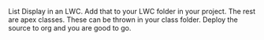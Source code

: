 List Display in an LWC. Add that to your LWC folder in your project. The rest are apex classes. These can be thrown in your class folder. Deploy the source to org and you are good to go. 
